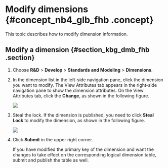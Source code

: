# Modify dimensions {#concept_nb4_glb_fhb .concept}

This topic describes how to modify dimension information.

## Modify a dimension {#section_kbg_dmb_fhb .section}

1.  Choose **R&D** \> **Develop** \> **Standards and Modeling** \> **Dimensions**.
2.  In the dimension list in the left-side navigation pane, click the dimension you want to modify. The View Attributes tab appears in the right-side navigation pane to show the dimension attributes. On the View Attributes tab, click the **Change**, as shown in the following figure.

    ![](http://static-aliyun-doc.oss-cn-hangzhou.aliyuncs.com/assets/img/149630/156134685441542_en-US.png)

3.  Steal the lock. If the dimension is published, you need to click **Steal Lock** to modify the dimension, as shown in the following figure.

    ![](http://static-aliyun-doc.oss-cn-hangzhou.aliyuncs.com/assets/img/149630/156134685441544_en-US.png)

4.  Click **Submit** in the upper right corner.

    If you have modified the primary key of the dimension and want the changes to take effect on the corresponding logical dimension table, submit and publish the table as well.


